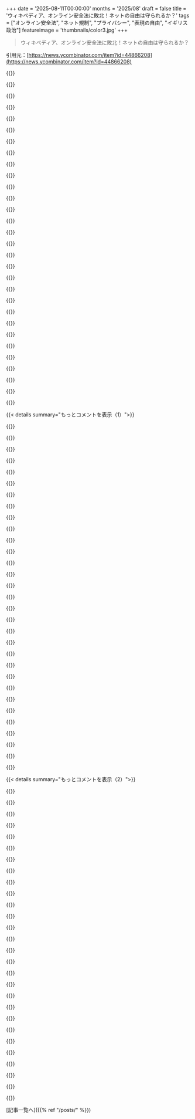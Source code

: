 +++
date = '2025-08-11T00:00:00'
months = '2025/08'
draft = false
title = 'ウィキペディア、オンライン安全法に敗北！ネットの自由は守られるか？'
tags = ["オンライン安全法", "ネット規制", "プライバシー", "表現の自由", "イギリス政治"]
featureimage = 'thumbnails/color3.jpg'
+++

> ウィキペディア、オンライン安全法に敗北！ネットの自由は守られるか？

引用元：[https://news.ycombinator.com/item?id=44866208](https://news.ycombinator.com/item?id=44866208)




{{<matomeQuote body="政府はオンライン安全法が”皆のため”と言うが、それは嘘だ。Wikipediaが規制されたら、投稿者のプライバシーが危うくなる。UK政府に都合の悪い情報（政治スキャンダルや移民問題）があるからね。結果としてVPN利用者が増え、次の政府は法律撤廃を喜ぶだろうし、イギリス憲法制定の可能性も高まるね。<br>[1] https://en.wikipedia.org/wiki/List_of_political_scandals_in_...<br>[2] https://en.wikipedia.org/wiki/Category:Labour_Party_(UK)_sca...<br>[3] https://en.wikipedia.org/wiki/Modern_immigration_to_the_Unit..." userName="bArray" createdAt="2025/08/11 18:11:54" color="#785bff">}}




{{<matomeQuote body="前の政府がこの法律を通したから、次の政府は喜んで撤回するって皆思ってたんだろ？でも、俺はそうは思わないね。次の政府（労働党の可能性もゼロじゃない）が必ず撤回するとは限らない。Reform党は修正するかもだけど、どの党もこの件に関して全く信用できないと思うよ。" userName="drawfloat" createdAt="2025/08/11 18:14:29" color="">}}




{{<matomeQuote body="この法案に投票した労働党の政治家は全員反対したんだ。でもPeter Kyle議員は「Nigel Farageが法律を覆すと言ってる。過激なポルノやヘイトをばらまく連中の味方だ」とか言ってる。ムカつくね。Nigel Farageを擁護する立場に立たされたのが最悪だよ。" userName="monooso" createdAt="2025/08/12 02:21:58" color="#45d325">}}




{{<matomeQuote body="イギリスの憲法なんて意味ないよ。権力は国王から委譲されてるんであって、アメリカやカナダみたいに州からじゃないんだ。UKが意味のある憲法を持つとしたら、内戦の後しかありえないね。" userName="mathiaspoint" createdAt="2025/08/11 18:45:29" color="">}}




{{<matomeQuote body="「Nigel Farageを擁護する立場に立たされたのが最悪」って話だけど、あれって極端な対立を強制して、距離を置くことだけが唯一穏健な行動だと思わせるのが目的なんだと思うよ。" userName="Jimmc414" createdAt="2025/08/12 03:33:51" color="#785bff">}}




{{<matomeQuote body="将来のためになると思う人じゃなくて、マシな悪に投票しなきゃいけないのって、本当にやる気をなくすよね。" userName="ozim" createdAt="2025/08/12 06:02:33" color="">}}




{{<matomeQuote body="「次の政府は簡単勝利としてこの法律を撤回する」ってあるけどさ、普通、政府は自分たちの権力を弱めるような行動は取らないもんだよ。" userName="OtherShrezzing" createdAt="2025/08/11 21:38:48" color="">}}




{{<matomeQuote body="イギリスにはすでに憲法があるんだよ、ただ成文憲法じゃないだけ。「UK憲法は国家機関を創設し、機関間の関係や国家と個人の関係を規定する法律と規則で構成される。これらの法律や規則は単一の文書に成文化されていない」。これは議会の文書からの引用だよ。<br>https://www.parliament.uk/globalassets/documents/commons-com...<br>他にも慣習とか不文律も含まれる。「UKには成文化された憲法がないと言われるが、憲法は存在する。いくつかの議会法、憲法慣習、裁判官の判決など、多くの場所に分散している」。<br>https://consoc.org.uk/the-constitution-explained/the-uk-cons..." userName="speerer" createdAt="2025/08/11 19:58:06" color="#38d3d3">}}




{{<matomeQuote body="うん、もちろん全ての国に”憲法”はあるけど、現代においてその言葉が意味するのは、国家の権力を意味のある形で制約する、強制力のある法律のことなんだよ。" userName="mathiaspoint" createdAt="2025/08/11 22:03:15" color="#ff33a1">}}




{{<matomeQuote body="英国の憲法制定は大変な作業だし、今の政府は自分で起こした問題で手一杯だから無理だろうね。それに政治の優先事項でもないし。色々な意見があるみたいだけど、君がなぜ僕と違う意見なのか、すごく気になるな！" userName="Ntrails" createdAt="2025/08/11 20:24:56" color="#ff5c5c">}}




{{<matomeQuote body="多くの政府がやってきたみたいに、アメリカの憲法を採用すればいいんじゃない？簡単でクリーンだし、ものすごく皮肉が効いてていいよ。" userName="llbbdd" createdAt="2025/08/12 04:36:52" color="">}}




{{<matomeQuote body="イギリスはEU加盟時に憲法の権限を外国政府に譲ったし、今もECHRに縛られてる。このまま欧州機関から離脱すれば、イギリスの憲法が元に戻るってことだ。アメリカ憲法みたいにあいまいな書き方だと、左翼判事が権利を保護せず権限を乱用するからね。だからナイジェル・ファラージも欧州機関離脱を長年主張してるんだ。この考えはすごく人気があるよ。" userName="qcnguy" createdAt="2025/08/12 07:09:24" color="#785bff">}}




{{<matomeQuote body="「EUに権限をほとんど渡した」なんてナンセンスな発言がブレグジットにつながったんだ。ほんのごく一部のルールがEU機関に委譲されただけで、イギリスはほとんどの分野で完全な自治権を保ってたし、移民制限だってバナナの形だって変えられたはずだ。「ほとんどの権限を放棄」なんてロシアのトロールみたいに事実と違うよ。「この立場は人気だ」って、どれのこと？誰の間で？" userName="gambiting" createdAt="2025/08/12 07:46:24" color="#785bff">}}




{{<matomeQuote body="「よりマシな悪」が二大政党制の本質だよね。イギリスのシステムもこれに近いと僕は皮肉半分で思うよ。小選挙区制を廃止して、すぐに比例代表制を導入すべきだ！" userName="Jolter" createdAt="2025/08/12 07:06:44" color="">}}




{{<matomeQuote body="どんな政府も権力を握ると監視機関の言いなりになりがちだね。監視機関は秘密のブリーフィングで「大惨事を防いだ」なんて怖いシナリオを見せてくる。これは国民の反発や専門家からの批判を恐れて隠してるんだ。子供の保護なんて口実で、結局監視がどんどんひどくなる。これは民主主義がハッキングされてる状態だし、止めようがない。僕はアメリカにいるけど、イギリスやEUより少しマシって程度だよ。" userName="mrandish" createdAt="2025/08/11 20:49:54" color="#785bff">}}




{{<matomeQuote body="それだけじゃなくて、イギリスはEUにいた時、テーブルで最高の席に座ってたってのは周知の事実だよ。他のどの加盟国よりも、たくさんの特例や免除があったんだ。" userName="traceroute66" createdAt="2025/08/12 08:22:02" color="#785bff">}}




{{<matomeQuote body="アメリカが憲法を成文化したのが最大の過ちだよ。これ言ったら叩かれるだろうけど、証拠を見てみてよ。アメリカは平時に軍を街に出そうとしてるのに、イギリスは未成文化憲法のおかげで革命もなかったし、これからもないだろうね。アメリカの硬直した憲法は逆の結果を生んで、変わる時はまた暴力的な革命になるだろうね。" userName="gargan" createdAt="2025/08/12 06:18:00" color="#ff5c5c">}}




{{<matomeQuote body="よく「政治家は権力を減らしたがらない」って言われるけど、正確じゃないと思うな。政治家と政府は違うし、怖い話って、実は政治家よりも公務員の権限を増やすことが多いんだよ。政治家が権力を失うのは、仕事の性質が変わるからじゃなくて、選挙に負けるからだよ。" userName="Ericson2314" createdAt="2025/08/12 02:18:15" color="#ff33a1">}}




{{<matomeQuote body="リバタリアンの政府なら権力を減らすよ。アメリカ政府が自ら権限を制限する憲法に縛られたり、イギリスが規制緩和で国家を縮小した例もある。残念ながら今のイギリスには実行可能なリバタリアン政党がないね。改革党は移民中心だし、保守党もただの中道左派になっちゃった。ナイジェル・ファラージはそう言うけど、イデオロギーが不明確だったり、賛同者を集められてないのが弱点だね。" userName="qcnguy" createdAt="2025/08/12 07:04:32" color="#45d325">}}




{{<matomeQuote body="政府は国民に対する権力を弱めるのを本当に嫌がるみたいだね。" userName="autoexec" createdAt="2025/08/12 01:44:18" color="">}}




{{<matomeQuote body="議院内閣制に住んでる？カナダやUKみたいなシステムだと、与党が‘the government’って呼ばれるって知らないかもね。" userName="nickff" createdAt="2025/08/12 05:36:39" color="">}}




{{<matomeQuote body="EU加盟の利点が例外が多いことなら、それは離脱の理由だろ。UKは人権原則が法にならないと保証されたけど、EUは結局法制化した。UKが“carve out”を得たって話は嘘だったんだ。ECJが許さなかったし。EUはこんな感じなんだよ。" userName="qcnguy" createdAt="2025/08/12 10:51:08" color="#ff33a1">}}




{{<matomeQuote body="西側の民主主義では、政府は複数の政党の連合体で、小さい政党も発言力が大きいんだ。5%の政党が抜けるのも、25%が抜けるのも同じくらい重要。だから、政府は中の人間であり、小さい政党は内部から政府にガンガン反対できるってわけ。" userName="pmontra" createdAt="2025/08/12 06:10:55" color="#785bff">}}




{{<matomeQuote body="Wikiに根性があるならUKを出るべきだ。市民の反発がなきゃ何も変わらないよ。" userName="hilbert42" createdAt="2025/08/12 05:38:39" color="">}}




{{<matomeQuote body="これはうまくいってないね。数十年後には最大政党が政治家の半分くらいになるだろう。権力はお金みたいに蓄積されて、少数の人間が全部の権力を持つようになるってのが俺の持論だよ。どこかで読んだかも。" userName="yard2010" createdAt="2025/08/12 06:39:06" color="">}}




{{<matomeQuote body="スウェーデンには2つより多くの政党があるけど、ここでも「よりマシな悪」だよ。完璧に自分の意見に合う政党なんて、どの世界にあるっていうんだ？" userName="mrmlz" createdAt="2025/08/12 09:26:34" color="">}}




{{<matomeQuote body="＞＞EU加盟の利点が例外が多いことなら、それは離脱じゃなく残留の理由だろ。組合で最高の条件なら残るのが普通だろ？＜＜<br>＞＞人権原則で法に適さないって具体例を教えてくれよ。＜＜" userName="gambiting" createdAt="2025/08/12 11:26:34" color="#45d325">}}




{{<matomeQuote body="2〜3政党より8政党ある議会の方が、意見が反映されやすいんだ。スウェーデンでは過去50年で、Christianity、Environmentalism、Racism／Populism、Internet freedom／privacy、Feminismなど、新しい意見を持つ人が政党を作って議席を取ってきたよ。UKじゃ新しいLabor Partyを立ち上げても無理だろうね。" userName="Jolter" createdAt="2025/08/12 09:37:19" color="#ff5c5c">}}




{{<matomeQuote body="パフォーマンスなのは英国のMonarchyであって、Democracyじゃないだろ。" userName="fmbb" createdAt="2025/08/11 19:33:13" color="">}}




{{<matomeQuote body="ディールについて「少ししか関わらなくていい」のが最高の褒め言葉なら、そもそもやるべきじゃないってことだよね。" userName="mathiaspoint" createdAt="2025/08/12 13:03:51" color="">}}




{{< details summary="もっとコメントを表示（1）">}}

{{<matomeQuote body="この法律の出所が興味深いね。主にCarnegie UKのWilliam Perrin OBEとLorna Woods教授が草案・ロビー活動。PerrinはOfcomの創設者でもあり、財団の金で自身の機関拡大をロビー。最大の受益者であるYoti（年齢認証会社）もCarnegie UKと金銭的つながりがあるとの指摘も。Yotiは非公開で検証は難しいけど、何かおかしいよ。詳しくはこちら: https://carnegieuk.org/team/william-perrin-obe/" userName="Lio" createdAt="2025/08/11 17:11:25" color="#45d325">}}




{{<matomeQuote body="最初の主張を裏付けるもう一つの情報源だよ: https://carnegieuk.org/blog/online-safety-and-carnegie-uk/<br>この法律の起源について、もっと徹底的なジャーナリズムが見たいね。" userName="albertgoeswoof" createdAt="2025/08/11 20:30:36" color="#38d3d3">}}




{{<matomeQuote body="＞ Yotiは非公開企業で裏付けは難しいって？<br>Companies Houseで一部確認できるよ。Yoti Holding Ltd.のこれだけど、子会社も見る必要があるね: https://find-and-update.company-information.service.gov.uk/c... (Yotiを擁護してるわけじゃなく、Companies Houseを知らないかもしれないから言ったまでだよ)" userName="johneth" createdAt="2025/08/12 08:43:24" color="#ff33a1">}}




{{<matomeQuote body="＞ YotiがCarnegie UKと金銭的つながりがあるって？<br>それって何か情報源あるの？" userName="tailspin2019" createdAt="2025/08/12 04:22:49" color="">}}




{{<matomeQuote body="オンライン規制の政府関係者が慈善財団でその関心を持ち続け、法律制定に影響を与えたって？それは別に驚くことじゃないし、本人の経歴にも載ってるよ。Yotiとの「金銭的つながり」は全く根拠がないね。Carnegie Foundationの会計報告書を見たら、ここ2年ほど寄付収入がほとんどないからYotiから資金提供されてないよ。もっと具体的に言ってほしいね。この法律は好きじゃないけど、ない論争を起こしても変わらないよ。Carnegie Foundationはとても独立性と透明性が高くて、だから影響力があるのかもね。GoogleやMetaなんかも裏で必死にロビー活動してると思わないなら、もう何も言えないわ。「何か臭う」とかいうニセ陰謀論を指摘して低評価されても構わないよ。報告書はこちら: https://carnegieuk.org/publication/annual-report-and-account..." userName="klelatti" createdAt="2025/08/12 10:27:08" color="#45d325">}}




{{<matomeQuote body="William PerrinをOfcomの「創設者」とか「彼の」機関って呼ぶのは馬鹿げてるね。受動態で、証拠なしの陰謀論がHNの偏見を喜ばせるって？左に高評価を！" userName="ChrisKnott" createdAt="2025/08/12 06:54:40" color="#38d3d3">}}




{{<matomeQuote body="＞ William PerrinをOfcomの「創設者」とか「彼の」機関って呼ぶのは馬鹿げてるって？<br>Carnegie UKの彼のページにも「WilliamはOfcomの創設に尽力した」って書いてあるし、オンラインサービス規制の政府アプローチを支えた影響力ある功績でOBEも授与されてるんだよ。これで彼が創設者じゃないってどういうこと？陰謀論じゃなくて、検証可能な事実だよ。「創設者」って言葉が気に食わないなら、「設立に尽力し、Ofcomの運営に密接に関わっている」でいい？" userName="Lio" createdAt="2025/08/12 07:00:14" color="#38d3d3">}}




{{<matomeQuote body="「創設者」も「the」も不正確で誤解を招くね（いつの間にか「a」に変えたことには触れてないけど）。彼は20年前の政府顧問で、Ofcom設立の中心人物だったんだ。今日、どうやってOfcomの運営に密接に関わってるの？陰謀論は、彼がYotiを介してCarnegieに何らかの金銭的利益をもたらしているという君の示唆だよ。これの根拠は何？（利益相反には同意するけど、偽善的ではないね）。" userName="ChrisKnott" createdAt="2025/08/12 08:59:23" color="#785bff">}}




{{<matomeQuote body="Ofcomがウィキペディアをカテゴリー1認定したら運営できないから、国務長官は規制を変えるべきだろ。でもそれまではウィキペディアに勝ち目ないって言ってるんだ。ウィキペディアはUKから全部撤退しろよ。訪問者も編集者もゼロにしろってこと！" userName="amiga386" createdAt="2025/08/11 13:30:21" color="">}}




{{<matomeQuote body="いや、ウィキペディアはUKからサーバーとか従業員、法的な拠点を移すべきで、UKの人たちがアクセスできないようにするのはおかしいって。UK政府がブロックしたいなら、自分たちでGreat Firewall of the UKみたいなのを作る努力をしろよ。なんで簡単にさせるんだ？" userName="miroljub" createdAt="2025/08/11 14:34:27" color="#ff33a1">}}




{{<matomeQuote body="これって法律の仕組みだよな？USAでも最高裁は仮説じゃ動かないし。Ofcomはまだウィキペディアをカテゴリー1なんて決めてないし、ルールも未確定だろ。ウィキペディアは時期尚早に騒ぎすぎたんだよ。裁判所は、もし問題が起きたらきちんと見直されるって保証してるだけじゃん。Ofcomは業界の自主規制団体だしな。" userName="exasperaited" createdAt="2025/08/11 13:36:52" color="#ff5733">}}




{{<matomeQuote body="UKに住んでる身としては、みんなが状況に気づいて政府に圧力をかける唯一の方法は、こういう組織が俺たちを強制的に突き放すことだろ。一つの国で諦めたら、他の国でも簡単に諦めちゃうからな。" userName="amenhotep" createdAt="2025/08/11 14:59:04" color="">}}




{{<matomeQuote body="こういうのって反発あるのかな？昔ブラックアウトやった時、共感する人はいたけど、作業が止まってめっちゃイライラしてたし、やりすぎたら逆効果になる可能性もあったよな。道路封鎖のデモとかでも似たようなことあるし。一部の少数意見なのか、もっと広範囲なのかいつも気になるわ。" userName="freedomben" createdAt="2025/08/11 15:24:46" color="">}}




{{<matomeQuote body="法律の専門家じゃないけど、国際法ではある国で違法なサービスを提供したら、そのウェブサービスを起訴できる前例があるんだ。フランスのNGOがYahoo!をナチグッズ販売で訴えて、USAの裁判所でもそれが認められた事例があるらしいよ。<br>https://en.wikipedia.org/wiki/LICRA_v._Yahoo!" userName="marcus_holmes" createdAt="2025/08/12 02:48:27" color="#785bff">}}




{{<matomeQuote body="お前が書いてること、多くが事実じゃないな。「Ofcomは業界の自主規制団体」って主張とか。" userName="flipbrad" createdAt="2025/08/11 13:49:57" color="">}}




{{<matomeQuote body="「USAでも最高裁は仮説じゃ動かない」ってのはその通りだ。言い換えれば、手遅れになって損害が出てからじゃないと動けないってことだよな。そりゃ世の中こんなにぶっ壊れてるわけだ。" userName="johnnyanmac" createdAt="2025/08/12 01:54:12" color="">}}




{{<matomeQuote body="反発ってどんなのがあるんだろ？UKで自分たちの検閲されたウィキペディアが始まるなら、長期的にも短期的にも良いことなんじゃないか？むしろポジティブな反発だろ。" userName="righthand" createdAt="2025/08/11 17:51:30" color="">}}




{{<matomeQuote body="Ofcomは政府公認の業界規制機関、UKで言うQuangoってやつだよ。政府から資金もらうけど、基本は業界内で規制する機関で、自主規制を促してる。俺が言ったことはOfcom自身の見解とだいたい合ってるんだよ。他になんか嘘あるか？<br>https://assets.publishing.service.gov.uk/media/5a7c8eec40f0b...<br>https://www.ofcom.org.uk/siteassets/resources/documents/cons..." userName="exasperaited" createdAt="2025/08/11 13:57:06" color="#ff5733">}}




{{<matomeQuote body="英国の法制ってのはそう簡単じゃないんだよ。昔、UK政府がCDのリッピングを合法にしようとしたことがあったんだけど（それまでは違法だった）、UK Musicっていう業界団体が「十分な協議がなかった！」って異議を唱えて、結局合法化されなかったんだ。だからCDリッピングは今も違法だし、これからもそうだよ。UK Musicの会員企業にお金を払い続けて、何も自分のものじゃないって思ってなきゃダメってこと。この話は、英国の立法が司法審査の対象になること、そして政府は影響を受ける関係者と十分に協議せずに法律や規則を制定できないってことを示してるんだ。今回のWikipediaの件は、まだ具体的な損害が出てないからOfcomは脅し続けられるってことで、Wikipedia側は実際に損害が発生しないと訴えられないってことなんだろうね。https://www.bbc.co.uk/news/newsbeat-33566933" userName="amiga386" createdAt="2025/08/11 13:48:03" color="#ff5733">}}




{{<matomeQuote body="もしWikipediaが英国からのジオブロックをしないなら、運営に関わっているとされている人は皆、国際的な逃亡者になる可能性があるよ。英国（あるいはCommonwealthの土地）に降り立ったら、投獄されるかもしれないんだ。そんな生き方は嫌だよね。" userName="dreamcompiler" createdAt="2025/08/11 21:17:54" color="">}}




{{<matomeQuote body="Wikipediaが英国から撤退すれば、それはある種の声明にはなるだろうけど、政府にとっては楽な勝ちをプレゼントすることになっちゃうと思うな。" userName="SwtCyber" createdAt="2025/08/12 06:55:30" color="">}}




{{<matomeQuote body="他にどんな選択肢を提案するの？それって裁判所システムにどれくらい追加の負担をかけることになる？現在の業務を考えたら、どうやってそれを管理するつもり？" userName="DaiPlusPlus" createdAt="2025/08/12 08:27:59" color="">}}




{{<matomeQuote body="「英国で検閲版Wikipediaを作るのが良い」って意見だけど、ロシア版のRuwikiがクレムリンのプロパガンダに合わせて編集されてるのを見てるから、自分は嫌だな。フリー/オープンコンテンツだから仕方ないけど、マジで最悪だよ。" userName="notpushkin" createdAt="2025/08/11 18:57:13" color="#ff5733">}}




{{<matomeQuote body="「USの裁判所が支持した」ってのは違うよ。控訴で覆されたんだ。でもYahooはナチスの記念品の販売をそれでもやめたらしいね。" userName="jedberg" createdAt="2025/08/12 03:17:57" color="">}}




{{<matomeQuote body="Conservapediaを思い出すね。あれはWikipediaのフォークで、USの宗教右派が嫌うものを全部削除してたんだ。" userName="wiml" createdAt="2025/08/12 02:38:25" color="">}}




{{<matomeQuote body="英国から運営拠点を撤退させるべきだけど、英国の市民には制限なしでサービスを提供し続けるのがいいんじゃないかな。英国が自らブロックするまではね。" userName="account42" createdAt="2025/08/12 10:48:30" color="">}}




{{<matomeQuote body="政府が何か新しいシステムを作る必要はないよ。サイトブロック機能は数年前から存在してるんだから。主にIIoCサイトをブロックしてたけど、海賊版サイトとかもブロックしてたんだよ。" userName="entuno" createdAt="2025/08/11 14:59:27" color="">}}




{{<matomeQuote body="人々を移動させるのは、サーバーを移動させるよりもずっと大変だよ。Wikimedia UKのスタッフのページを見てみたらわかるんじゃないかな。https://wikimedia.org.uk/wiki/Staff" userName="bdcravens" createdAt="2025/08/11 15:39:07" color="">}}




{{<matomeQuote body="議会は「こういう種類の法律は作れない」って自分を縛るべきだと思うんだ。そうすれば裁判所はGovernmentが禁止区域に踏み込んだか裁けるしね。これってScottish Parliamentでは既にそうなんだ。権限委譲されたことしか立法できないけど、もしReserved mattersやExcluded mattersに立法したら、UK Governmentと一緒にSupreme Courtに行くんだよ。" userName="amiga386" createdAt="2025/08/12 10:29:11" color="#785bff">}}




{{<matomeQuote body="Ofcomが「自主規制機関」だっていう君の主張は嘘だよ。正直言って頭がおかしいとしか言えない、ごめんね。OfcomはUK Governmentが法律を執行するために作られた機関なんだ。常に国家のために動いて、他のやり方は絶対にできない。Quangoが何を意味するのか混乱してるみたいだね。司法的な機能が多いから政府部門の外にあるんだ。" userName="handelaar" createdAt="2025/08/11 14:11:54" color="#ff5733">}}

{{</details>}}




{{< details summary="もっとコメントを表示（2）">}}

{{<matomeQuote body="細かいことだけど、International lawは国と国のTreatiesやUN、Diplomatic immunityみたいな慣習のことだよ。ここではUSとFrenchの国内法の話だったんじゃないかな。" userName="fulafel" createdAt="2025/08/12 05:14:51" color="#45d325">}}




{{<matomeQuote body="弁護士じゃないけど、僕が読んだ限りではYahoo!のAppealはDismissed（棄却）されたってWikipediaの記事に書いてあったよ。君はどう読んだ？" userName="marcus_holmes" createdAt="2025/08/12 03:20:37" color="">}}




{{<matomeQuote body="正確に言うと、OfcomはQuasi-autonomous（準自律的）だね。産業界やMinistersとは定期的に相談するけど、Office of Communications ActでGovernmentと産業界の両方から独立してるって決められてるんだ。Parliamentに説明責任があるよ。" userName="timthorn" createdAt="2025/08/11 14:14:06" color="#ff5c5c">}}




{{<matomeQuote body="引用元求む。だってそれはOSAの仕組みとは違うはずだよ。" userName="lawtalkinghuman" createdAt="2025/08/12 11:23:50" color="">}}




{{<matomeQuote body="現在形だよ。それはまだあるんだ。人気記事リストのトップ近くに「Counterexamples to Relativity」ってのがあって、それがどんな感じかよくわかるよ。" userName="wat10000" createdAt="2025/08/12 10:26:07" color="">}}




{{<matomeQuote body="そんなに単純じゃないよ。BBCの記事が言ってる法律はRegulation、つまりSecondary Legislationで、Resolutionで可決されたものだね。もしそれがPrimary Legislationだったら、裁判所はひっくり返せなかっただろうな（ParliamentはSovereignだからね）。[1] https://www.legislation.gov.uk/ukdsi/2014/9780111112700" userName="jadamson" createdAt="2025/08/11 14:05:13" color="#45d325">}}




{{<matomeQuote body="「UKの法律制定がJudicial Reviewの対象」ってのは誤解を招くね。実際のPrimary LegislationはJudicial Reviewの対象じゃないんだ。唯一の例外はJudgeがECHRとIncompatibleだって宣言できることだけど、それでも法律は無効にならず、GovernmentやParliamentに修正を求めるだけだよ。Reviewの対象になるのはSecondary Legislationの方さ。" userName="chippiewill" createdAt="2025/08/11 15:18:13" color="#ff5c5c">}}




{{<matomeQuote body="政府が影響を受ける人々と協議せず法律を作るのは不誠実だって？いや、政府には相談の一般的な義務はないよ。約束した場合は別だけどね。名誉革命以来、議会は最高位で、必要なら法律を無効にできるんだ。EUの人権法なんて、すぐに破壊できるさ。" userName="Quarrel" createdAt="2025/08/11 14:49:45" color="#ff5733">}}




{{<matomeQuote body="Wikipediaは誰でも編集できる百科事典で、問題ある情報も載るけど、それが最大の強みでもあるんだ。ブリタニカ百科事典に匹敵する良い記事がたくさんあるしね。多くの政治家はまだインターネットを理解してないのに、情報犯罪に対処するとか言って変な法律を作るのは、保守層へのアピールのためさ。ネットには問題があるけど、この法律じゃ赤ちゃんを風呂の湯と一緒に捨てるようなもんだよ。何も解決しないね。" userName="vaylian" createdAt="2025/08/11 17:58:38" color="#785bff">}}




{{<matomeQuote body="UKやEUの行動を「理解不足」って見るのは甘いよ。昔はそうだったかもしれないけど、今は違う。多くの人は、彼らが自由なインターネットが権力濫用に与える脅威をよく理解していて、その脅威を制限するために法律をうまく設計してるって考えてるんだ。UKじゃ、身分証明なしで毎日30人がネットでの発言で逮捕されてるよ。" userName="simplyluke" createdAt="2025/08/11 22:17:02" color="#ff5733">}}




{{<matomeQuote body="左派も右派も、この件では協力してる気がするね。両方とも、自分たちの目的のためにインターネットで誰が何を言ってるか追跡したがってるんだ。" userName="RobKohr" createdAt="2025/08/11 18:06:28" color="">}}




{{<matomeQuote body="これに付け加えるけど、政治家は、権力を維持するための票が欲しい時以外は、君の味方じゃないよ。今の時代、本当に良い人で政治のトップまで行くのは難しいんだ。だから、両者とも追跡が存在することを望んでるんだと思う。両方にとってすごく利益があるからね。" userName="taraindara" createdAt="2025/08/11 18:09:30" color="#ff33a1">}}




{{<matomeQuote body="一部の政治家は味方だけど、大半はそうじゃないね。残念なのは、みんな政治家の行動を無視して、宣伝文句にばかり注目すること。彼らは票のためソーシャルエンジニアリングの言葉を使い、その後は自分勝手に法律を作るんだ。Wikipediaのような情報へのアクセスをブロックするのは、愚かな大衆を育ててるってこと。強い国家安全保障には教育された国民が必要なのにね。彼らはソーシャルエンジニアリングを見抜き、誤情報をより良くフィルタリングできるんだから。" userName="yndoendo" createdAt="2025/08/11 18:48:50" color="#785bff">}}




{{<matomeQuote body="もっと単純な話だと思うな。人は自分の世界観が挑戦されるのが嫌なんだよ、どんな思想を持っていてもね。政治家はこれを悪用して「助け」を申し出るけど、その代償として国民からより多くの権力を奪い取ってるんだ。" userName="popopo73" createdAt="2025/08/12 01:22:01" color="#ff5733">}}




{{<matomeQuote body="少なくとも今は、この法律を擁護し実行してるのは労働党（Labour）で、改革党（Reform）が反対してるよ。だから全然「タッグチーム」じゃないね。" userName="qcnguy" createdAt="2025/08/12 07:15:48" color="#ff5733">}}




{{<matomeQuote body="Wikipediaは誰でも編集できる百科事典で、問題のある情報や誤情報が投稿されることもあるけど、主要な記事は常にロックされて管理されてるよ。それらの記事は専門的な記事と比べてトラフィックが多いから、ユーザーが接する荒らされる可能性のある記事の範囲は比較的低いんだ。それに、荒らしは労力と影響の比率が低いんだよ。" userName="jimbob45" createdAt="2025/08/11 18:55:56" color="#ff33a1">}}




{{<matomeQuote body="n=1だけど、何年もWikipediaを使ってるけど、すぐにわかる誤情報に出くわしたことはないな。「要出典」マークもちゃんとあるし、Wikipediaは信頼できるよ。もしかしたら荒らしを見てないだけかもだけどね。LLMと比べると、Wikipediaへの信頼の度合いが全く違うのはすごく印象的だ。一般の人が、システムにおける真実や正確さをどれだけ軽視してるか、Wikipediaが信用されてなくて、LLMが過度に信頼されてるのを見るのは悲しいね。" userName="callc" createdAt="2025/08/12 04:13:36" color="#38d3d3">}}




{{<matomeQuote body="誤情報がないからといって偏見がないわけじゃないよ。<br>同じ事実でも結論は大きく変わるし、不都合な部分は省かれることもあるんだから。" userName="account42" createdAt="2025/08/12 11:07:24" color="#38d3d3">}}




{{<matomeQuote body="政治家がネットを理解してないって？<br>彼らは自分たちのやり方で理解してるんだよ。<br>で、その理解に基づいて法律を作ってる。<br>子供みたいな言い訳はナシで、彼らは大人なんだからさ。" userName="tommica" createdAt="2025/08/12 05:03:39" color="#ff5733">}}




{{<matomeQuote body="「保守層に媚びてる」って言うけどさ、数年前に政府の都合の悪い健康に関する議論を潰そうとしたのは、一体どこの政治勢力だったか覚えてる？<br>ちょっと教えてよ。" userName="bakugo" createdAt="2025/08/11 18:10:43" color="">}}




{{<matomeQuote body="「保守的」って言ったのはね、デジタルに詳しくない、年配の人たちのことだよ。<br>そういう人たちは、左派とか中道とか右派とか、政治の軸のどこにでもいるんだ。" userName="vaylian" createdAt="2025/08/11 18:29:03" color="">}}




{{<matomeQuote body="WikimediaはUKからのアクセスをブロックすべきだね。<br>そうすればメディアや政治家も注目するはず。<br>「オンライン安全法を廃止せよ」って請願も50万以上署名集めたけど、政府は「廃止しない」って言って突っぱねたよ。<br>https://petition.parliament.uk/petitions/722903" userName="nickslaughter02" createdAt="2025/08/11 13:27:51" color="#ff5c5c">}}




{{<matomeQuote body="請願なんて正直、意味ないよ。<br>政府は600万以上の署名があっても無視してきたし。<br>ソーシャルメディアに本人確認を義務化する請願も70万近く集まったのに却下された。<br>しかもその理由が、「匿名性が重要な人たちに影響が出るから」って、皮肉な話だよね。<br>https://petition.parliament.uk/archived/petitions/575833" userName="entuno" createdAt="2025/08/11 14:56:46" color="#45d325">}}




{{<matomeQuote body="最近の世論調査だと、イギリスの人はこの法律を圧倒的に支持してるんだって。<br>オンラインの議論とは違うよね。<br>「何かしたい」って気持ちは明らかだけど、どう実行するかはまた別の話。<br>https://yougov.co.uk/topics/society/survey-results/daily/202..." userName="phpnode" createdAt="2025/08/11 15:13:01" color="#ff5c5c">}}




{{<matomeQuote body="彼らは以前にも同じようなこと、つまりWikipediaのブラックアウトとかやってたよ。<br>SOPAとPIPAへの抗議の時の話だけど。<br>https://news.ycombinator.com/item?id=3477966<br>https://en.wikipedia.org/wiki/Protests_against_SOPA_and_PIPA<br>https://en.wikipedia.org/wiki/Wikipedia:SOPA_initiative" userName="perihelions" createdAt="2025/08/11 13:39:37" color="#ff33a1">}}




{{<matomeQuote body="これはひどい誘導質問の例だね。<br>22%も反対が出たのが驚きだよ。<br>もし質問が「IDや顔写真のアップロードを義務付ける最近の規則を支持しますか？」だったら、結果は全然違ったはずだ。<br>両方の質問は事実に基づいてるけど、肝心なところが抜け落ちてるんだからさ。" userName="Ravus" createdAt="2025/08/11 15:31:12" color="#45d325">}}




{{<matomeQuote body="でもこれ、SOPAやPIPAの時とは全然違うよね。<br>Wikimediaは法律全体には反対してないってハッキリ言ってる。<br>「財団は政府の安全なオンライン環境へのコミットを共有し、法律全体やカテゴリ1の義務自体に異議はない。訴訟はWikipediaに最も厳しいカテゴリ1の義務を課す規制に焦点を当てている」ってさ。<br>個人的にはWikimediaがファシストにこんな簡単に屈するなんて、がっかりだよ。良心はどこへ行ったんだ？" userName="thomastjeffery" createdAt="2025/08/11 14:05:07" color="#ff5733">}}

{{</details>}}



[記事一覧へ]({{% ref "/posts/" %}})
